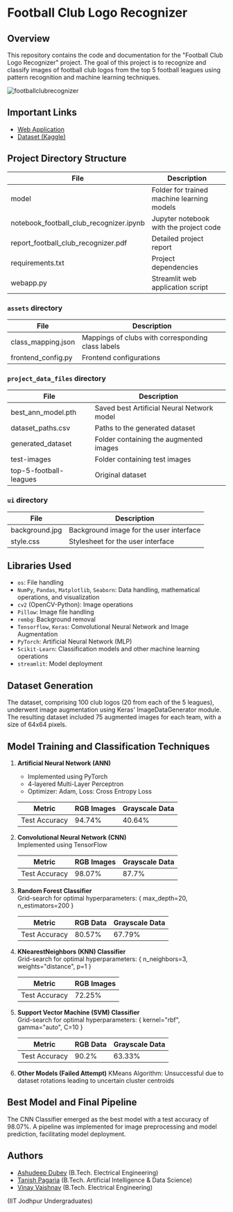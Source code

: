 # Football Club Logo Recognizer

## Overview

This repository contains the code and documentation for the "Football Club Logo Recognizer" project. The goal of this project is to recognize and classify images of football club logos from the top 5 football leagues using pattern recognition and machine learning techniques.

![footballclubrecognizer](https://github.com/yorozuya-2003/Football-Club-Logo-Recognizer/assets/101598170/70de136d-9c6f-4d7e-802d-9423e2660f52)

## Important Links
- [Web Application](https://football-club-logo-recognition.streamlit.app/)
- [Dataset (Kaggle)](https://www.kaggle.com/datasets/alexteboul/top-5-football-leagues-club-logos)


## Project Directory Structure

| File                                   | Description                              |
|----------------------------------------|------------------------------------------|
| model                                  | Folder for trained machine learning models|
| notebook_football_club_recognizer.ipynb | Jupyter notebook with the project code   |
| report_football_club_recognizer.pdf  | Detailed project report                  |
| requirements.txt                       | Project dependencies                     |
| webapp.py                              | Streamlit web application script            |

### `assets` directory
| File                       | Description                |
|----------------------------|----------------------------|
| class_mapping.json         | Mappings of clubs with corresponding class labels    |
| frontend_config.py          | Frontend configurations    |

### `project_data_files` directory
| File                          | Description                                           |
|-------------------------------|-------------------------------------------------------|
| best_ann_model.pth            | Saved best Artificial Neural Network model            |
| dataset_paths.csv             | Paths to the generated dataset                        |
| generated_dataset             | Folder containing the augmented images               |
| test-images                   | Folder containing test images                         |
| top-5-football-leagues        | Original dataset                                      |

### `ui` directory
| File                | Description                   |
|---------------------|-------------------------------|
| background.jpg      | Background image for the user interface   |
| style.css           | Stylesheet for the user interface          |

## Libraries Used

- `os`: File handling
- `NumPy`, `Pandas`, `Matplotlib`, `Seaborn`: Data handling, mathematical operations, and visualization
- `cv2` (OpenCV-Python): Image operations
- `Pillow`: Image file handling
- `rembg`: Background removal
- `Tensorflow`, `Keras`: Convolutional Neural Network and Image Augmentation
- `PyTorch`: Artificial Neural Network (MLP)
- `Scikit-Learn`: Classification models and other machine learning operations
- `streamlit`: Model deployment

## Dataset Generation

The dataset, comprising 100 club logos (20 from each of the 5 leagues), underwent image augmentation using Keras' ImageDataGenerator module. The resulting dataset included 75 augmented images for each team, with a size of 64x64 pixels.

## Model Training and Classification Techniques

1. **Artificial Neural Network (ANN)**  
   - Implemented using PyTorch
   - 4-layered Multi-Layer Perceptron
   - Optimizer: Adam, Loss: Cross Entropy Loss

   | Metric                      | RGB Images | Grayscale Data |
   |-----------------------------|------------|-----------------|
   | Test Accuracy               | 94.74%     | 40.64%          |


2. **Convolutional Neural Network (CNN)**  
   Implemented using TensorFlow

   | Metric                      | RGB Images | Grayscale Data |
   |-----------------------------|------------|-----------------|
   | Test Accuracy               | 98.07%     | 87.7%           |

3. **Random Forest Classifier**  
   Grid-search for optimal hyperparameters: { max_depth=20, n_estimators=200 }

   | Metric                      | RGB Data | Grayscale Data |
   |-----------------------------|----------|-----------------|
   | Test Accuracy               | 80.57%   | 67.79%          |

4. **KNearestNeighbors (KNN) Classifier**  
   Grid-search for optimal hyperparameters: { n_neighbors=3, weights="distance", p=1 }

   | Metric                      | RGB Images |
   |-----------------------------|------------|
   | Test Accuracy               | 72.25%     |

5. **Support Vector Machine (SVM) Classifier**  
   Grid-search for optimal hyperparameters: { kernel="rbf", gamma="auto", C=10 }

   | Metric                      | RGB Data | Grayscale Data |
   |-----------------------------|----------|-----------------|
   | Test Accuracy               | 90.2%    | 63.33%          |

6. **Other Models (Failed Attempt)**
   KMeans Algorithm: Unsuccessful due to dataset rotations leading to uncertain cluster centroids

## Best Model and Final Pipeline

The CNN Classifier emerged as the best model with a test accuracy of 98.07%. A pipeline was implemented for image preprocessing and model prediction, facilitating model deployment.


## Authors
- [Ashudeep Dubey](mailto:dubey.6@iitj.ac.in) (B.Tech. Electrical Engineering)
- [Tanish Pagaria](mailto:pagaria.2@iitj.ac.in) (B.Tech. Artificial Intelligence & Data Science)
- [Vinay Vaishnav](mailto:vaishnav.3@iitj.ac.in) (B.Tech. Electrical Engineering)  

(IIT Jodhpur Undergraduates)
